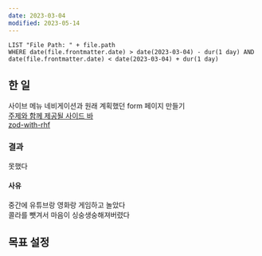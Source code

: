 ```yaml
---
date: 2023-03-04
modified: 2023-05-14
---
```


```dataview
LIST "File Path: " + file.path
WHERE date(file.frontmatter.date) > date(2023-03-04) - dur(1 day) AND date(file.frontmatter.date) < date(2023-03-04) + dur(1 day)
```

## 한 일

사이브 메뉴 네비게이션과 원래 계획했던 form 페이지 만들기  
[주제와 함께 제공될 사이드 바](../주제와%20함께%20제공될%20사이드%20바/주제와%20함께%20제공될%20사이드%20바)  
[zod-with-rhf](../../../front/react-hook-form/zod-with-rhf/zod-with-rhf)

### 결과

못했다

#### 사유

중간에 유튜브랑 영화랑 게임하고 놀았다  
콜라를 뺏겨서 마음이 싱숭생숭해져버렸다

## 목표 설정
